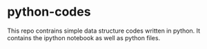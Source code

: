 # python-codes
This repo contrains simple data structure codes written in python. It contains the ipython notebook as well as python files. 
